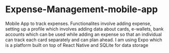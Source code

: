 # Expense-Management-mobile-app

Mobile App to track expenses. Functionalites involve adding expense, setting up a profile which involves adding data about cards, e-wallets, bank accounts which can be used while adding an expense so that an individual can track each card separately and can plan ahead. I am using Expo which is a platform built on top of React Native and SQLite for data storage
